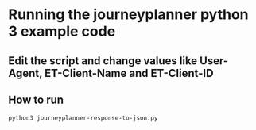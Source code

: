 # Running the journeyplanner python 3 example code

## Edit the script and change values like User-Agent, ET-Client-Name and ET-Client-ID

## How to run
`python3 journeyplanner-response-to-json.py`